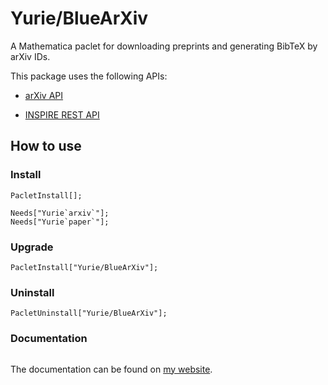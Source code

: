 # Yurie/BlueArXiv

A Mathematica paclet for downloading preprints and generating BibTeX by arXiv IDs.

This package uses the following APIs:

* [arXiv API](https://info.arxiv.org/help/api/index.html)

* [INSPIRE REST API](https://github.com/inspirehep/rest-api-doc)

## How to use

### Install

```
PacletInstall[];
```

```
Needs["Yurie`arxiv`"];
Needs["Yurie`paper`"];
```

### Upgrade

```
PacletInstall["Yurie/BlueArXiv"];
```

### Uninstall

```
PacletUninstall["Yurie/BlueArXiv"];
```

### Documentation

```

```

The documentation can be found on [my website](https://yuriever.github.io/symbolic/).